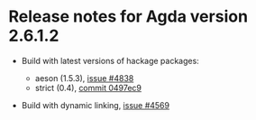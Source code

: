 Release notes for Agda version 2.6.1.2
======================================

* Build with latest versions of hackage packages:
  - aeson (1.5.3), [issue #4838](https://github.com/agda/agda/issues/4838)
  - strict (0.4), [commit 0497ec9](https://github.com/agda/agda/commit/0497ec9fdde159a56ee42821e500b52d66374201)

* Build with dynamic linking, [issue #4569](https://github.com/agda/agda/issues/4569)
